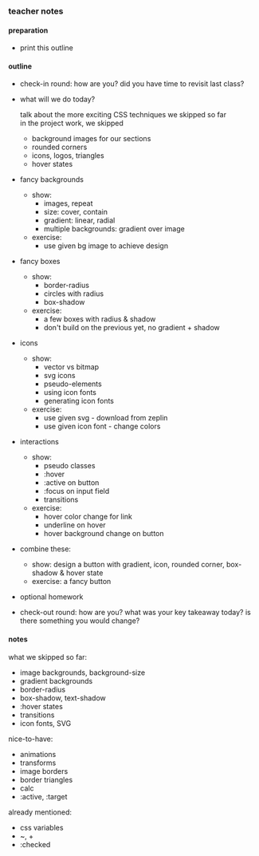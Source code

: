 ### teacher notes

#### preparation

- print this outline

#### outline

- check-in round: how are you? did you have time to revisit last class?
- what will we do today?

  talk about the more exciting CSS techniques we skipped so far  
  in the project work, we skipped
    - background images for our sections
    - rounded corners
    - icons, logos, triangles
    - hover states


- fancy backgrounds
  - show:
    - images, repeat
    - size: cover, contain
    - gradient: linear, radial
    - multiple backgrounds: gradient over image
  - exercise:
    - use given bg image to achieve design

- fancy boxes
  - show:
    - border-radius
    - circles with radius
    - box-shadow
  - exercise:
    - a few boxes with radius & shadow
    - don't build on the previous yet, no gradient + shadow

- icons
  - show:
    - vector vs bitmap
    - svg icons
    - pseudo-elements
    - using icon fonts
    - generating icon fonts
  - exercise:
    - use given svg - download from zeplin
    - use given icon font - change colors

- interactions
  - show:
    - pseudo classes
    - :hover
    - :active on button
    - :focus on input field
    - transitions
  - exercise:
    - hover color change for link
    - underline on hover
    - hover background change on button

- combine these:
  - show: design a button with gradient, icon, rounded corner, box-shadow & hover state
  - exercise: a fancy button

- optional homework
- check-out round: how are you? what was your key takeaway today? is there something you would change?

#### notes

what we skipped so far:
- image backgrounds, background-size
- gradient backgrounds
- border-radius
- box-shadow, text-shadow
- :hover states
- transitions
- icon fonts, SVG

nice-to-have:
- animations
- transforms
- image borders
- border triangles
- calc
- :active, :target

already mentioned:
- css variables
- ~, +
- :checked
